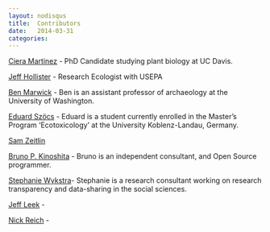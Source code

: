 ```yaml
---
layout: nodisqus
title:  Contributors
date:   2014-03-31 
categories: 
---
```


[Ciera Martinez](http://cierareports.org/) - PhD Candidate studying plant biology at UC Davis. <a href="https://github.com/iamciera"><i class="fa fa-github fa-1.5x"></i></a><a href="https://twitter.com/cierareports"><i class="fa fa-twitter fa-1.5x"></i> </a>

[Jeff Hollister](http://jwhollister.com) - Research Ecologist with USEPA <a href="https://github.com/jhollist"><i class="fa fa-github fa-1.5x"></i></a><a href="https://twitter.com/jhollist"><i class="fa fa-twitter fa-1.5x"></i></a>

[Ben Marwick](https://faculty.washington.edu/bmarwick/) - Ben is an assistant professor of archaeology at the University of Washington. <a href="https://github.com/benmarwick"><i class="fa fa-github fa-1.5x"></i></a><a href="https://twitter.com/benmarwick"><i class="fa fa-twitter fa-1.5x"></i></a>

[Eduard Szöcs](http://edild.github.io/) - Eduard is a student currently enrolled in the Master’s Program ‘Ecotoxicology’ at the University Koblenz-Landau, Germany. <a href="https://github.com/EDiLD"><i class="fa fa-github fa-1.5x"></i></a>

[Sam Zeitlin](http://codrspace.com/szeitlin/) <a href="https://github.com/szeitlin"><i class="fa fa-github fa-1.5x"></i></a><a href="https://twitter.com/SamanthaZeitlin"><i class="fa fa-twitter fa-1.5x"></i></a>

[Bruno P. Kinoshita](https://kinoshita.eti.br/) - Bruno is an independent consultant, and Open Source programmer. <a href="https://github.com/kinow"><i class="fa fa-github fa-1.5x"></i></a><a href="https://twitter.com/kinow"><i class="fa fa-twitter fa-1.5x"></i></a>

[Stephanie Wykstra](http://twitter.com/swykstr)- Stephanie is a research consultant working on research transparency and data-sharing in the social sciences.<a href="http://twitter.com/swykstr"><i class="fa fa-twitter fa-1.5x"></i></a>

[Jeff Leek](http://jtleek.com/) - 
<a href="https://github.com/jtleek"><i class="fa fa-github fa-1.5x"></i><a href="https://twitter.com/jtleek"><i class="fa fa-twitter fa-1.5x"></i></a>

[Nick Reich](http://people.umass.edu/nick/) - 
<a href="https://twitter.com/reichlab"><i class="fa fa-twitter fa-1.5x"></i></a>

